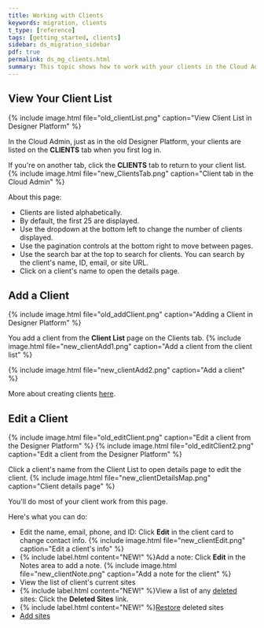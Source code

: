 ```yaml
---
title: Working with Clients
keywords: migration, clients
t_type: [reference]
tags: [getting_started, clients]
sidebar: ds_migration_sidebar
pdf: true
permalink: ds_mg_clients.html
summary: This topic shows how to work with your clients in the Cloud Admin
---
```

## View Your Client List
{% include image.html file="old_clientList.png" caption="View Client List in Designer Platform" %}

In the Cloud Admin, just as in the old Designer Platform, your clients are listed on the **CLIENTS** tab when you first log in.

If you're on another tab, click the **CLIENTS** tab to return to your client list.
{% include image.html file="new_ClientsTab.png" caption="Client tab in the Cloud Admin" %}

About this page:
* Clients are listed alphabetically.
* By default, the first 25 are displayed.
* Use the dropdown at the bottom left to change the number of clients displayed.
* Use the pagination controls at the bottom right to move between pages.
* Use the search bar at the top to search for clients. You can search by the client's name, ID, email, or site URL.
* Click on a client's name to open the details page.

## Add a Client
{% include image.html file="old_addClient.png" caption="Adding a Client in Designer Platform" %}

You add a client from the **Client List** page on the Clients tab.
{% include image.html file="new_clientAdd1.png" caption="Add a client from the client list" %}

{% include image.html file="new_clientAdd2.png" caption="Add a client" %}

More about creating clients [here](ds_gs_clients.html).

## Edit a Client
{% include image.html file="old_editClient.png" caption="Edit a client from the Designer Platform" %}
{% include image.html file="old_editClient2.png" caption="Edit a client from the Designer Platform" %}

Click a client's name from the Client List to open details page to edit the client.
{% include image.html file="new_clientDetailsMap.png" caption="Client details page" %}

You'll do most of your client work from this page.

Here's what you can do:
<ul>
  <li>Edit the name, email, phone, and ID: Click <strong>Edit</strong> in the client card to change contact info.
    {% include image.html file="new_clientEdit.png" caption="Edit a client's info" %}</li>
  <li>{% include label.html content="NEW!" %}Add a note: Click <strong>Edit</strong> in the Notes area to add a note.
    {% include image.html file="new_clientNote.png" caption="Add a note for the client" %}</li>

  <li>View the list of client's current sites</li>
  <li>{% include label.html content="NEW!" %}View a list of any <a href="ds_gs_cr_sites.html#delete-a-site">deleted</a> sites: Click the <strong>Deleted Sites</strong> link.</li>
  <li>{% include label.html content="NEW!" %}<a href="ds_gs_restore.md">Restore</a> deleted sites</li>
  <li><a href="ds_gs_cr_sites.md">Add sites</a></li>
</ul>

